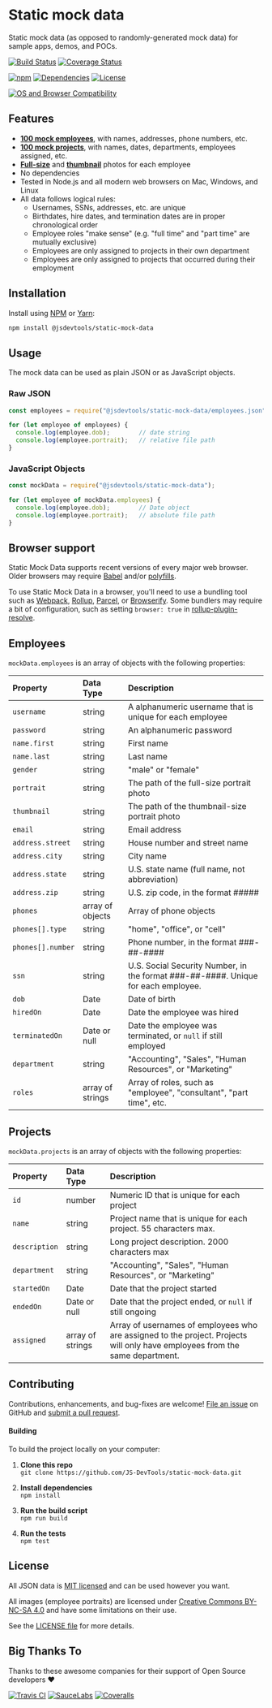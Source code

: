 Static mock data
==============================
Static mock data (as opposed to randomly-generated mock data) for sample apps, demos, and POCs.

[![Build Status](https://github.com/JS-DevTools/static-mock-data/workflows/CI-CD/badge.svg)](https://github.com/JS-DevTools/static-mock-data/blob/master/.github/workflows/CI-CD.yaml)
[![Coverage Status](https://coveralls.io/repos/github/JS-DevTools/static-mock-data/badge.svg?branch=master)](https://coveralls.io/github/JS-DevTools/static-mock-data)

[![npm](https://img.shields.io/npm/v/@jsdevtools/static-mock-data.svg)](https://www.npmjs.com/package/@jsdevtools/static-mock-data)
[![Dependencies](https://david-dm.org/JS-DevTools/static-mock-data.svg)](https://david-dm.org/JS-DevTools/static-mock-data)
[![License](https://img.shields.io/npm/l/@jsdevtools/static-mock-data.svg)](LICENSE)

[![OS and Browser Compatibility](https://jstools.dev/img/badges/ci-badges.svg)](https://github.com/JS-DevTools/static-mock-data/blob/master/.github/workflows/CI-CD.yaml)



Features
--------------------------
* __[100 mock employees](https://raw.githubusercontent.com/JS-DevTools/static-mock-data/master/employees.json)__, with names, addresses, phone numbers, etc.
* __[100 mock projects](https://raw.githubusercontent.com/JS-DevTools/static-mock-data/master/projects.json)__, with names, dates, departments, employees assigned, etc.
* __[Full-size](https://github.com/JS-DevTools/static-mock-data/blob/master/portraits/jdoe.jpg)__ and __[thumbnail](https://github.com/JS-DevTools/static-mock-data/blob/master/portraits/jdoe-thumb.jpg)__ photos for each employee
* No dependencies
* Tested in Node.js and all modern web browsers on Mac, Windows, and Linux
* All data follows logical rules:
    - Usernames, SSNs, addresses, etc. are unique
    - Birthdates, hire dates, and termination dates are in proper chronological order
    - Employee roles "make sense" (e.g. "full time" and "part time" are mutually exclusive)
    - Employees are only assigned to projects in their own department
    - Employees are only assigned to projects that occurred during their employment


Installation
-------------------------------------
Install using [NPM](https://docs.npmjs.com/about-npm/) or [Yarn](https://yarnpkg.com):

```bash
npm install @jsdevtools/static-mock-data
```


Usage
-------------------------------------
The mock data can be used as plain JSON or as JavaScript objects.

### Raw JSON
```javascript
const employees = require("@jsdevtools/static-mock-data/employees.json");

for (let employee of employees) {
  console.log(employee.dob);        // date string
  console.log(employee.portrait);   // relative file path
}
```

### JavaScript Objects
```javascript
const mockData = require("@jsdevtools/static-mock-data");

for (let employee of mockData.employees) {
  console.log(employee.dob);        // Date object
  console.log(employee.portrait);   // absolute file path
}
```



Browser support
--------------------------
Static Mock Data supports recent versions of every major web browser.  Older browsers may require [Babel](https://babeljs.io/) and/or [polyfills](https://babeljs.io/docs/en/next/babel-polyfill).

To use Static Mock Data in a browser, you'll need to use a bundling tool such as [Webpack](https://webpack.js.org/), [Rollup](https://rollupjs.org/), [Parcel](https://parceljs.org/), or [Browserify](http://browserify.org/). Some bundlers may require a bit of configuration, such as setting `browser: true` in [rollup-plugin-resolve](https://github.com/rollup/rollup-plugin-node-resolve).




Employees
--------------------------
`mockData.employees` is an array of objects with the following properties:

| Property              | Data Type        | Description
|:----------------------|:-----------------|:----------------------------
| `username`            | string           | A alphanumeric username that is unique for each employee
| `password`            | string           | An alphanumeric password
| `name.first`          | string           | First name
| `name.last`           | string           | Last name
| `gender`              | string           | "male" or "female"
| `portrait`            | string           | The path of the full-size portrait photo
| `thumbnail`           | string           | The path of the thumbnail-size portrait photo
| `email`               | string           | Email address
| `address.street`      | string           | House number and street name
| `address.city`        | string           | City name
| `address.state`       | string           | U.S. state name (full name, not abbreviation)
| `address.zip`         | string           | U.S. zip code, in the format #####
| `phones`              | array of objects | Array of phone objects
| `phones[].type`       | string           | "home", "office", or "cell"
| `phones[].number`     | string           | Phone number, in the format ###-##-####
| `ssn`                 | string           | U.S. Social Security Number, in the format ###-##-####. Unique for each employee.
| `dob`                 | Date             | Date of birth
| `hiredOn`             | Date             | Date the employee was hired
| `terminatedOn`        | Date or null     | Date the employee was terminated, or `null` if still employed
| `department`          | string           | "Accounting", "Sales", "Human Resources", or "Marketing"
| `roles`               | array of strings | Array of roles, such as "employee", "consultant", "part time", etc.


Projects
--------------------------
`mockData.projects` is an array of objects with the following properties:

| Property              | Data Type        | Description
|:----------------------|:-----------------|:----------------------------
| `id`                  | number           | Numeric ID that is unique for each project
| `name`                | string           | Project name that is unique for each project. 55 characters max.
| `description`         | string           | Long project description. 2000 characters max
| `department`          | string           | "Accounting", "Sales", "Human Resources", or "Marketing"
| `startedOn`           | Date             | Date that the project started
| `endedOn`             | Date or null     | Date that the project ended, or `null` if still ongoing
| `assigned`            | array of strings | Array of usernames of employees who are assigned to the project. Projects will only have employees from the same department.


Contributing
--------------------------
Contributions, enhancements, and bug-fixes are welcome!  [File an issue](https://github.com/JS-DevTools/static-mock-data/issues) on GitHub and [submit a pull request](https://github.com/JS-DevTools/static-mock-data/pulls).

#### Building
To build the project locally on your computer:

1. __Clone this repo__<br>
`git clone https://github.com/JS-DevTools/static-mock-data.git`

2. __Install dependencies__<br>
`npm install`

3. __Run the build script__<br>
`npm run build`

4. __Run the tests__<br>
`npm test`


License
--------------------------
All JSON data is [MIT licensed](http://opensource.org/licenses/MIT) and can be used however you want.

All images (employee portraits) are licensed under [Creative Commons BY-NC-SA 4.0](https://creativecommons.org/licenses/by-nc-sa/2.0/deed.en) and have some limitations on their use.

See the [LICENSE file](LICENSE) for more details.


Big Thanks To
--------------------------
Thanks to these awesome companies for their support of Open Source developers ❤

[![Travis CI](https://jstools.dev/img/badges/travis-ci.svg)](https://travis-ci.com)
[![SauceLabs](https://jstools.dev/img/badges/sauce-labs.svg)](https://saucelabs.com)
[![Coveralls](https://jstools.dev/img/badges/coveralls.svg)](https://coveralls.io)
